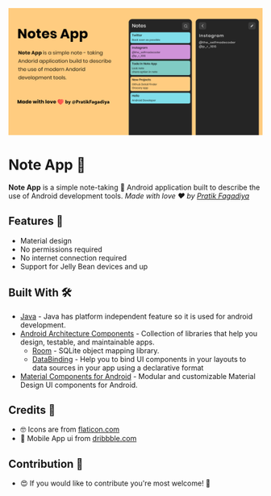 ![GitHub Cards Preview](https://github.com/PratikFagadiya/Note_app_With_databindig_and_roomdatabase/blob/master/screenshots/Banner.jpg?raw=true)

# Note App 📝
**Note App** is a simple note-taking 📝 Android application built to describe the use of Android development tools.  *Made with love ❤️ by [Pratik Fagadiya](https://github.com/PratikFagadiya)*

## Features 🚀
- Material design
- No permissions required
- No internet connection required
- Support for Jelly Bean devices and up


## Built With 🛠
- [Java](https://www.java.com/en/) - Java has platform independent feature so it is used for android development.
- [Android Architecture Components](https://developer.android.com/topic/libraries/architecture) - Collection of libraries that help you design, testable, and maintainable apps.
  - [Room](https://developer.android.com/topic/libraries/architecture/room) - SQLite object mapping library.
  - [DataBinding](https://developer.android.com/topic/libraries/data-binding) - Help you to bind UI components in your layouts to data sources in your app using a declarative format
- [Material Components for Android](https://github.com/material-components/material-components-android) - Modular and customizable Material Design UI components for Android.

## Credits 🤗
- 🤓 Icons are from [flaticon.com](https://www.flaticon.com/) 
- 📱 Mobile App ui from [dribbble.com](https://dribbble.com/shots/11875872-A-simple-and-lightweight-note-app)

## Contribution 🤝
- 😍 If you would like to contribute you're most welcome! 💛
